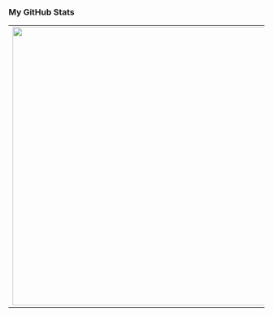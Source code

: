 ### My GitHub Stats
<p align="center">
  <table>
  <tr>
      <td><img width="550px" align="left" src="https://github-readme-stats.vercel.app/api?username=i-redbyte&hide_border=true&count_private=false&layout=compact&hide_title=true&show_icons=true&theme=dark&bg_color=101101" /></td>
      <td><img width="550px" src="https://github-readme-stats.vercel.app/api/top-langs/?username=i-redbyte&hide=html&layout=compact&hide_border=true&hide_title=true&theme=dark&bg_color=101101" /></td>
  </tr>   
</table>
</p>
